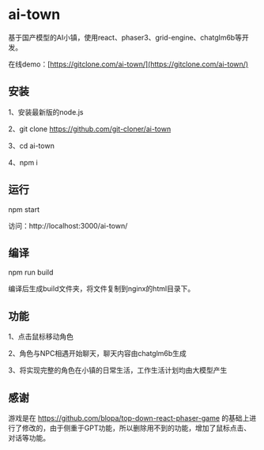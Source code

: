 # ai-town

基于国产模型的AI小镇，使用react、phaser3、grid-engine、chatglm6b等开发。

在线demo：[https://gitclone.com/ai-town/](https://gitclone.com/ai-town/)

## 安装

1、安装最新版的node.js

2、git clone https://github.com/git-cloner/ai-town

3、cd ai-town

4、npm i

## 运行

npm start

访问：http://localhost:3000/ai-town/

## 编译

npm run build

编译后生成build文件夹，将文件复制到nginx的html目录下。

## 功能

1、点击鼠标移动角色

2、角色与NPC相遇开始聊天，聊天内容由chatglm6b生成

3、将实现完整的角色在小镇的日常生活，工作生活计划均由大模型产生

## 感谢

游戏是在 https://github.com/blopa/top-down-react-phaser-game 的基础上进行了修改的，由于侧重于GPT功能，所以删除用不到的功能，增加了鼠标点击、对话等功能。